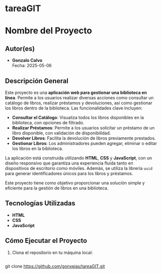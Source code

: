 # tareaGIT
# Nombre del Proyecto

## Autor(es)
- **Gonzalo Calvo**  
  Fecha: 2025-05-06

## Descripción General
Este proyecto es una **aplicación web para gestionar una biblioteca en línea**. Permite a los usuarios realizar diversas acciones como consultar un catálogo de libros, realizar préstamos y devoluciones, así como gestionar los libros dentro de la biblioteca. Las funcionalidades clave incluyen:

- **Consultar el Catálogo**: Visualiza todos los libros disponibles en la biblioteca, con opciones de filtrado.
- **Realizar Préstamos**: Permite a los usuarios solicitar un préstamo de un libro disponible, con validación de disponibilidad.
- **Devolver Libros**: Facilita la devolución de libros previamente prestados.
- **Gestionar Libros**: Los administradores pueden agregar, eliminar o editar los libros en la biblioteca.

La aplicación está construida utilizando **HTML**, **CSS** y **JavaScript**, con un diseño responsivo que garantiza una experiencia fluida tanto en dispositivos de escritorio como móviles. Además, se utiliza la librería `uuid` para generar identificadores únicos para los libros y préstamos.

Este proyecto tiene como objetivo proporcionar una solución simple y eficiente para la gestión de libros en una biblioteca.
## Tecnologías Utilizadas
- **HTML**
- **CSS**
- **JavaScript**

## Cómo Ejecutar el Proyecto

1. Clona el repositorio en tu máquina local:
   ```bash
git clone https://github.com/gonxejas/tareaGIT.git

